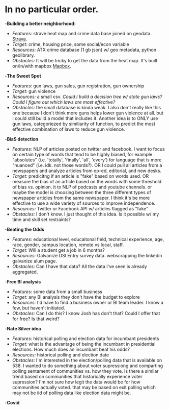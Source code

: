 # In no particular order.

-**Building a better neighborhood:**
- *Features:* strave heat map and crime data base joined on geodata. [Strava](https://www.strava.com/heatmap).
- *Target:* crime, housing price, some social/econ variable
- *Resources:* ATX crime database (1 gb json) w/ geo metadata, python geolibrary.
- *Obstacles:* It will be tricky to get the data from the heat map. It's built on/in/with mapbox [Mapbox](https://www.mapbox.com/about/maps/).

-**The Sweet Spot** 
- *Features:* gun laws, gun sales, gun registration, gun ownership
- *Target:* gun violence
- *Resources:* a small csv. *Could I build a decision tree w/ state gun laws?* *Could I figure out which laws are most effective?*
- *Obstacles:* the small database is kinda weak. I also don't really like this one because I don't think more guns helps lower gun violence at all. but I could still build a model that includes it. Another idea is to ONLY use gun laws, categoriezed by similiarity of function, to predict the most effective combination of laws to reduce gun violence.

-**BiaS detection** 
- *Features:* NLP of articles posted on twitter and facebook.  I want to focus on certain type of words that tend to be highly biased, for example "absolutes"  (i.e. 'totally', 'finally', 'all', 'every') for language that is more "nuanced" (i.e. idk. not those words?). OR I could pull all articles from a newspapers and analyze articles from op-ed, editorial, and new desks.
- *Target:* predicitng if an article is "fake" based on words used. OR measure the bias of an article based on the words with some threshold of bias vs. opinion. it to NLP of podcasts and youtube channels. or maybe the model is choosing between the three different types of newspaper articles from the same newspaper. I think it's be more effective to use a wide variety of sources to improve independence. 
- *Resources:* Twitter or Facebook API w/ articles flagged as "fake"
- *Obstacles:* I don't know. I just thought of this idea. Is it possible w/ my time and skill set restraints? 

-**Beating the Odds** 
- *Features:* educational level, educaitonal field, technical experience, age, race, gender, campus location, remote vs local, staff.
- *Target:* Will a student get a job in 6 months?
- *Resources:* Galvanize DSI Entry survey data. webscrapping the linkedin galvanize alum page.
- *Obstacles:* Can I have that data? All the data I've seen is already aggregated.

-**Free BI analysis** 
- *Features:* some data from a small business
- *Target:* any BI analysis they don't have the budget to explore
- *Resources:* I'd have to find a business owner or BI team leader. I know a few, but haven't initiated.
- *Obstacles:* Can I do this? I know Josh has don't that? Could I offer that for free? Is that weird?

-**Nate Silver idea**
- *Features:* historical polling and election data for incumbant presidents
- *Target:* what is the advantage of being the incumbant in presidential elections. How much does an incumbant beat his odds?
- *Resources:* historical polling and election date
- *Obstacles:* I'm interested in the election/polling data that is available on 538. I wanted to do something about voter supressiong and comparting polling sentament of communities vs. how they vote. Is there a similar trend based on communities that historically experience voter supression? I'm not sure how legit the data would be for how communities actually voted. that may be based on exit polling which may not be iid of polling data like election data might be.

-**Covid**



